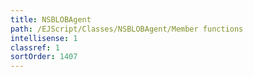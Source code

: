 ```yaml
---
title: NSBLOBAgent
path: /EJScript/Classes/NSBLOBAgent/Member functions
intellisense: 1
classref: 1
sortOrder: 1407
---
```





